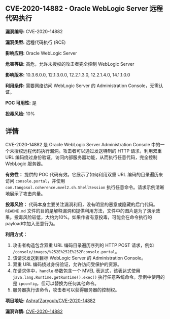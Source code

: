 ## CVE-2020-14882 - Oracle WebLogic Server 远程代码执行

**漏洞编号:** CVE-2020-14882

**漏洞类型:** 远程代码执行 (RCE)

**影响应用:** Oracle WebLogic Server

**危害等级:** 高危，允许未授权的攻击者完全控制 WebLogic Server

**影响版本:** 10.3.6.0.0, 12.1.3.0.0, 12.2.1.3.0, 12.2.1.4.0, 14.1.1.0.0

**利用条件:** 需要网络访问 WebLogic Server 的 Administration Console，无需认证。

**POC 可用性:** 是

**投毒风险:** 10%

## 详情

CVE-2020-14882 是 Oracle WebLogic Server Administration Console 中的一个未授权远程代码执行漏洞。攻击者可以通过发送特制的 HTTP 请求，利用双重 URL 编码绕过身份验证，访问内部服务器功能，从而执行任意代码，完全控制 WebLogic 服务器。

**有效性：**
提供的 POC 代码有效。它展示了如何利用双重 URL 编码的目录遍历来访问 `console.portal`，并使用 `com.tangosol.coherence.mvel2.sh.ShellSession` 执行任意命令。请求示例清晰地展示了攻击向量。

**投毒风险：**
代码本身主要关注漏洞利用，没有明显的恶意或隐藏的后门代码。`README.md` 文件的目的是解释漏洞和提供利用方法，文件中的图片是为了演示效果。投毒风险较低，大约为10%。如果作者有意投毒，可能会在命令执行的payload中加入恶意行为。

**利用方式：**
1.  攻击者构造包含双重 URL 编码目录遍历序列的 HTTP POST 请求，例如 `/console/images/%252E%252E%252Fconsole.portal`。
2.  该请求发送到目标 WebLogic Server 的 Administration Console。
3.  双重 URL 编码绕过身份验证，允许访问受保护的资源。
4.  在请求体中，`handle` 参数包含一个 MVEL 表达式，该表达式使用 `java.lang.Runtime.getRuntime().exec()` 执行任意系统命令。示例中使用的是 `ipconfig`，但可以替换为任何其他命令。
5.  服务器执行该命令，攻击者可以获得服务器的控制权。

**项目地址:** [AshrafZaryouh/CVE-2020-14882](https://github.com/AshrafZaryouh/CVE-2020-14882)

**漏洞详情:** [CVE-2020-14882](https://nvd.nist.gov/vuln/detail/CVE-2020-14882)